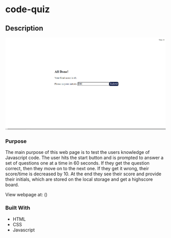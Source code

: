 # code-quiz

## Description

![Screenshot of code-quiz index.html](assets/images/screenshot.png)

### Purpose

The main purpose of this web page is to test the users knowledge of Javascript code.  The user hits the start button and is prompted to answer a set of questions one at a time in 60 seconds.  If they get the question correct, then they move on to the next one. If they get it wrong, their score/time is decreased by 10.  At the end they see their score and provide their initials, which are stored on the local storage and get a highscore board.

View webpage at: ()

### Built With

* HTML
* CSS
* Javascript